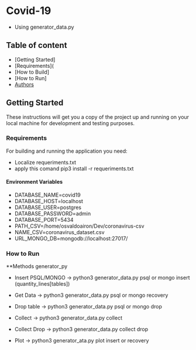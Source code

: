 # Covid-19

* Using generator_data.py

## Table of content
- [Getting Started]
- [Requirements](
- [How to Build]
- [How to Run]
- [Authors](#github.com/lsbloo)

## Getting Started

These instructions will get you a copy of the project up and running on your local machine for development and testing purposes.

### Requirements

For building and running the application you need:

- Localize requeriments.txt 
- apply this comand pip3 install -r requeriments.txt

#### Environment Variables

- DATABASE_NAME=covid19
- DATABASE_HOST=localhost
- DATABASE_USER=postgres
- DATABASE_PASSWORD=admin
- DATABASE_PORT=5434
- PATH_CSV=/home/osvaldoairon/Dev/coronavirus-csv
- NAME_CSV=coronavirus_dataset.csv
- URL_MONGO_DB=mongodb://localhost:27017/



### How to Run
 **Methods generator_py

  * Insert PSQL/MONGO
         -> python3 generator_data.py psql or mongo insert (quantity_lines[tables])
  
  * Get Data
         ->  python3 generator_data.py psql or mongo recovery
  
  * Drop table
         -> python3 generator_data.py psql or mongo drop
  
   * Collect
         -> python3 generator_data.py collect
         
   * Collect Drop
         -> python3 generator_data.py collect drop
   
   * Plot
         -> python3 generator_ata.py plot insert or recovery
    
  
